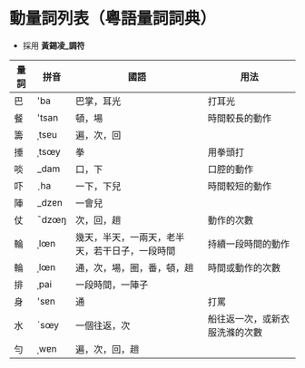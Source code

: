 # 動量詞列表（粵語量詞詞典）

* 採用 **黃錫凌_調符**

量詞 | 拼音 | 國語 | 用法
--- | --- | --- | ---
巴 | 'ba | 巴掌，耳光 | 打耳光
餐 | 'tsan | 頓，場 | 時間較長的動作
籌 | ˌtsɐu | 遍，次，回 | 
捶 | ˌtsœy | 拳 | 用拳頭打
啖 | _dam | 口，下 | 口腔的動作
吓 | ˏha | 一下，下兒 | 時間較短的動作
陣 | _dzɐn | 一會兒 | 
仗 | ¯dzœŋ | 次，回，趟 | 動作的次數
輪 | ˌlœn | 幾天，半天，一兩天，老半天，若干日子，一段時間 | 持續一段時間的動作
輪 | ˌlœn | 通，次，場，圈，番，頓，趟 | 時間或動作的次數
排 | ˌpai | 一段時間，一陣子 | 
身 | 'sɐn | 通 | 打罵
水 | ´sœy | 一個往返，次 | 船往返一次，或新衣服洗滌的次數
勻 | ˌwɐn | 遍，次，回，趟 | 
